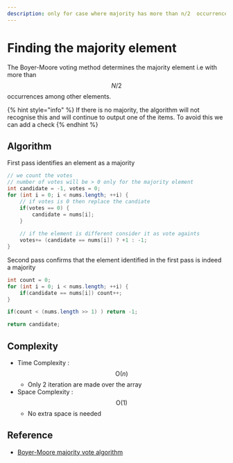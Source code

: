 ```yaml
---
description: only for case where majority has more than n/2  occurrences
---
```


# Finding the majority element

The Boyer-Moore voting method determines the majority element i.e with more than $$N/2$$ occurrences  among other elements.

{% hint style="info" %}
If there is no majority, the algorithm will not recognise this and will continue to output one of the items. To avoid this we can add a check
{% endhint %}



## Algorithm

First pass identifies an element as a majority

```java
// we count the votes 
// number of votes will be > 0 only for the majority element
int candidate = -1, votes = 0; 
for (int i = 0; i < nums.length; ++i) { 
	// if votes is 0 then replace the candiate
	if(votes == 0) { 
		candidate = nums[i];
	} 
	
	// if the element is different consider it as vote againts 	
	votes+= (candidate == nums[i]) ? +1 : -1;
} 
```

Second pass confirms that the element identified in the first pass is indeed a majority

```java
int count = 0;
for (int i = 0; i < nums.length; ++i) { 
	if(candidate == nums[i]) count++;
}

if(count < (nums.length >> 1) ) return -1;

return candidate; 
```



## Complexity

* Time Complexity : $$\text{O}(n)$$
  * Only 2 iteration are made over the array
* Space Complexity : $$\text{O}(1)$$
  * No extra space is needed

## Reference

* [Boyer-Moore majority vote algorithm](https://www.topcoder.com/thrive/articles/boyer-moore-majority-vote-algorithm)
